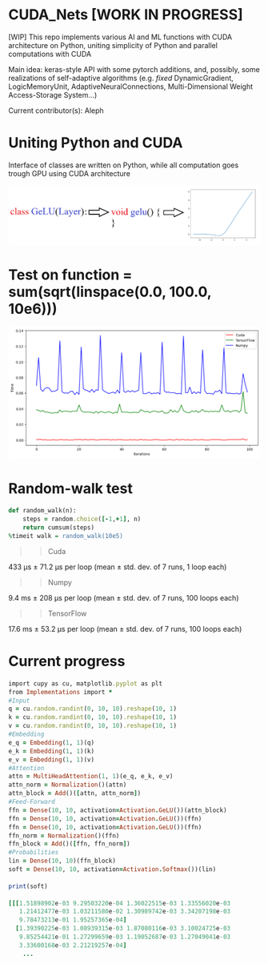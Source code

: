 # CUDA_Nets [WORK IN PROGRESS]
[WIP] This repo implements various AI and ML functions with CUDA architecture on Python, uniting simplicity of Python and parallel computations with CUDA

Main idea: keras-style API with some pytorch additions, and, possibly, some realizations of self-adaptive algorithms (e.g. *fixed* DynamicGradient, LogicMemoryUnit, AdaptiveNeuralConnections, Multi-Dimensional Weight Access-Storage System...)

Current contributor(s): Aleph

# Uniting Python and CUDA

Interface of classes are written on Python, while all computation goes trough GPU using CUDA architecture

![merge](https://github.com/AlephVenXm/CUDA_Nets/blob/main/merge.png)

# Test on function = sum(sqrt(linspace(0.0, 100.0, 10e6)))

![compare](https://github.com/AlephVenXm/CUDA_Nets/blob/main/compare.png)

# Random-walk test

```ruby
def random_walk(n):
    steps = random.choice([-1,+1], n)
    return cumsum(steps)
%timeit walk = random_walk(10e5)
```

>> Cuda

433 μs ± 71.2 μs per loop (mean ± std. dev. of 7 runs, 1 loop each)

>> Numpy

9.4 ms ± 208 μs per loop (mean ± std. dev. of 7 runs, 100 loops each)

>> TensorFlow

17.6 ms ± 53.2 μs per loop (mean ± std. dev. of 7 runs, 100 loops each)

# Current progress

```ruby
import cupy as cu, matplotlib.pyplot as plt
from Implementations import *
#Input
q = cu.random.randint(0, 10, 10).reshape(10, 1)
k = cu.random.randint(0, 10, 10).reshape(10, 1)
v = cu.random.randint(0, 10, 10).reshape(10, 1)
#Embedding
e_q = Embedding(1, 1)(q)
e_k = Embedding(1, 1)(k)
e_v = Embedding(1, 1)(v)
#Attention
attn = MultiHeadAttention(1, 1)(e_q, e_k, e_v)
attn_norm = Normalization()(attn)
attn_block = Add()([attn, attn_norm])
#Feed-Forward
ffn = Dense(10, 10, activation=Activation.GeLU())(attn_block)
ffn = Dense(10, 10, activation=Activation.GeLU())(ffn)
ffn = Dense(10, 10, activation=Activation.GeLU())(ffn)
ffn_norm = Normalization()(ffn)
ffn_block = Add()([ffn, ffn_norm])
#Probabilities
lin = Dense(10, 10)(ffn_block)
soft = Dense(10, 10, activation=Activation.Softmax())(lin)

print(soft)

[[[1.51898902e-03 9.29503220e-04 1.36022515e-03 1.33556020e-03
   1.21412477e-03 1.03211580e-02 1.30989742e-03 3.34207198e-03
   9.78473213e-01 1.95257365e-04]
  [1.39390225e-03 1.08939315e-03 1.87080116e-03 3.10024725e-03
   9.85254421e-01 1.27299659e-03 1.19052687e-03 1.27049041e-03
   3.33600168e-03 2.21219257e-04]
    ...
```
